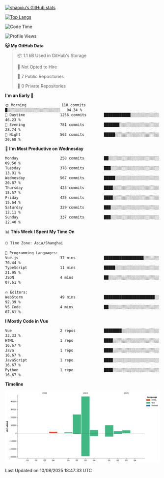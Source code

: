 [![shaoxiu's GitHub stats](https://github-readme-stats.vercel.app/api?username=shaoxiu&count_private=true&show_icons=true)](https://github.com/anuraghazra/github-readme-stats)

[![Top Langs](https://github-readme-stats.vercel.app/api/top-langs/?username=shaoxiu&layout=compact)](https://github.com/anuraghazra/github-readme-stats)


<!--START_SECTION:waka-->
![Code Time](http://img.shields.io/badge/Code%20Time-184%20hrs%2057%20mins-blue)

![Profile Views](http://img.shields.io/badge/Profile%20Views-0-blue)

**🐱 My GitHub Data** 

> 📦 1.1 kB Used in GitHub's Storage 
 > 
> 🚫 Not Opted to Hire
 > 
> 📜 7 Public Repositories 
 > 
> 🔑 0 Private Repositories 
 > 
**I'm an Early 🐤** 

```text
🌞 Morning                118 commits         █░░░░░░░░░░░░░░░░░░░░░░░░   04.34 % 
🌆 Daytime                1256 commits        ████████████░░░░░░░░░░░░░   46.23 % 
🌃 Evening                781 commits         ███████░░░░░░░░░░░░░░░░░░   28.74 % 
🌙 Night                  562 commits         █████░░░░░░░░░░░░░░░░░░░░   20.68 % 
```
📅 **I'm Most Productive on Wednesday** 

```text
Monday                   258 commits         ██░░░░░░░░░░░░░░░░░░░░░░░   09.50 % 
Tuesday                  378 commits         ███░░░░░░░░░░░░░░░░░░░░░░   13.91 % 
Wednesday                567 commits         █████░░░░░░░░░░░░░░░░░░░░   20.87 % 
Thursday                 423 commits         ████░░░░░░░░░░░░░░░░░░░░░   15.57 % 
Friday                   425 commits         ████░░░░░░░░░░░░░░░░░░░░░   15.64 % 
Saturday                 329 commits         ███░░░░░░░░░░░░░░░░░░░░░░   12.11 % 
Sunday                   337 commits         ███░░░░░░░░░░░░░░░░░░░░░░   12.40 % 
```


📊 **This Week I Spent My Time On** 

```text
🕑︎ Time Zone: Asia/Shanghai

💬 Programming Languages: 
Vue.js                   37 mins             ██████████████████░░░░░░░   70.44 % 
TypeScript               11 mins             █████░░░░░░░░░░░░░░░░░░░░   21.95 % 
JSON                     4 mins              ██░░░░░░░░░░░░░░░░░░░░░░░   07.61 % 

🔥 Editors: 
WebStorm                 49 mins             ███████████████████████░░   92.39 % 
VS Code                  4 mins              ██░░░░░░░░░░░░░░░░░░░░░░░   07.61 % 
```

**I Mostly Code in Vue** 

```text
Vue                      2 repos             ████████░░░░░░░░░░░░░░░░░   33.33 % 
HTML                     1 repo              ████░░░░░░░░░░░░░░░░░░░░░   16.67 % 
Java                     1 repo              ████░░░░░░░░░░░░░░░░░░░░░   16.67 % 
JavaScript               1 repo              ████░░░░░░░░░░░░░░░░░░░░░   16.67 % 
Python                   1 repo              ████░░░░░░░░░░░░░░░░░░░░░   16.67 % 
```



**Timeline**

![Lines of Code chart](https://raw.githubusercontent.com/shaoxiu/shaoxiu/main/assets/bar_graph.png)


 Last Updated on 10/08/2025 18:47:33 UTC
<!--END_SECTION:waka-->
